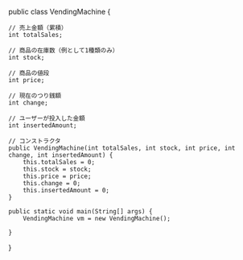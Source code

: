 
public class VendingMachine {

	// 売上金額（累積）
	int totalSales;

	// 商品の在庫数（例として1種類のみ）
	int stock;

	// 商品の値段
	int price;

	// 現在のつり銭額
	int change;

	// ユーザーが投入した金額
	int insertedAmount;

	// コンストラクタ
	public VendingMachine(int totalSales, int stock, int price, int change, int insertedAmount) {
		this.totalSales = 0;
		this.stock = stock;
		this.price = price;
		this.change = 0;
		this.insertedAmount = 0;
	}

	public static void main(String[] args) {
		VendingMachine vm = new VendingMachine();

	}

}
